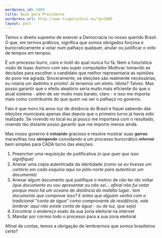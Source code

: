 ```yaml
--- 
wordpress_id: 1085
title: Bozo para Presidente
wordpress_url: http://www.tiagoluchini.eu/?p=1085
layout: post
---
```

Temos o direito supremo de exercer a Democracia no nosso querido Brasil. O que, em termos práticos, significa que somos obrigados forçosa e burocraticamente a votar num palhaço qualquer, anular ou justificar o voto de tempos em tempos.

É um processo burro, caro e inútil do qual nunca fui fã. Nem a futurística visão de Isaac Asimov com seu super computador Multivac tomando as decisões para escolher o candidato que melhor representaria as opiniões do povo me agrada. Sinceramente, se eleições são realmente necessárias, eu rolaria um dadinho e pronto! Já teríamos um eleito. Idiota? Talvez. Mas posso garantir que o efeito aleatório seria muito mais eficiente do que o atual sistema - além de ser muito mais barato, claro - e isso me importa mais como contribuinte do que quem vai ser o palhaço no governo.

Fato é que moro há anos-luz de distância do Brasil e fiquei sabendo das eleições municipais apenas dias depois que o primeiro turno já havia sido realizado. Se vivendo no local eu já pouco me importava com o resultado, vivendo tão distante posso garantir que me importo menos ainda.

Mas nosso governo é <span style="text-decoration: line-through;">estúpido</span> gracioso e resolve mostrar suas <span style="text-decoration: line-through;">garras</span> maravilhas nos <span style="text-decoration: line-through;">obrigando</span> convidando a um processo burocrático <span style="text-decoration: line-through;">infernal</span> bem simples para CADA turno das eleições:
<ol>
	<li>Preencher uma requisição de justificativa <em>(o que quer que isso signifique)</em></li>
	<li>Anexar uma cópia autenticada da identidade<em> (como se eu tivesse um cartório em cada esquina aqui no pólo-norte para autenticar um documento)</em></li>
	<li>Anexar algum documento que justifique o motivo de não ter ido voltar<em> (que documento eu vou apresentar eu não sei... afinal não fui votar porque moro há um oceano de distância do maldito lugar.. tem documento que comprove isso? E antes que alguém venha com o tradicional "conta de água" como comprovante de residência, vale lembrar: aqui não existe conta de água - ou de luz, que seja)</em></li>
	<li>Encontrar o endereço exato da sua zona eleitoral na internet</li>
	<li>Mandar por correio todo o processo para a sua zona eleitoral</li>
</ol>
Afinal de contas, temos a obrigação de lembrarmos que somos brasileiros certo?
